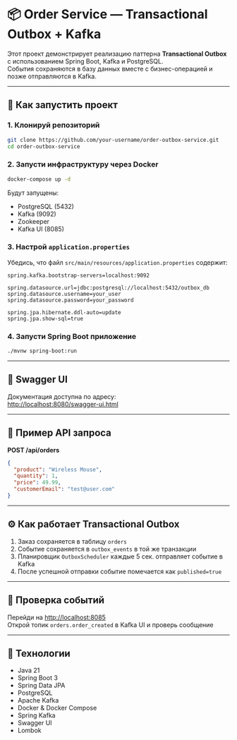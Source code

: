 # 📦 Order Service — Transactional Outbox + Kafka

Этот проект демонстрирует реализацию паттерна **Transactional Outbox** с использованием Spring Boot, Kafka и PostgreSQL.  
События сохраняются в базу данных вместе с бизнес-операцией и позже отправляются в Kafka.

---

## 🚀 Как запустить проект

### 1. Клонируй репозиторий

```bash
git clone https://github.com/your-username/order-outbox-service.git
cd order-outbox-service
```

### 2. Запусти инфраструктуру через Docker

```bash
docker-compose up -d
```

Будут запущены:
- PostgreSQL (5432)
- Kafka (9092)
- Zookeeper
- Kafka UI (8085)

### 3. Настрой `application.properties`

Убедись, что файл `src/main/resources/application.properties` содержит:

```properties
spring.kafka.bootstrap-servers=localhost:9092

spring.datasource.url=jdbc:postgresql://localhost:5432/outbox_db
spring.datasource.username=your_user
spring.datasource.password=your_password

spring.jpa.hibernate.ddl-auto=update
spring.jpa.show-sql=true
```

### 4. Запусти Spring Boot приложение

```bash
./mvnw spring-boot:run
```

---

## 🔗 Swagger UI

Документация доступна по адресу:  
[http://localhost:8080/swagger-ui.html](http://localhost:8080/swagger-ui.html)

---

## 🔁 Пример API запроса

**POST /api/orders**

```json
{
  "product": "Wireless Mouse",
  "quantity": 1,
  "price": 49.99,
  "customerEmail": "test@user.com"
}
```

---

## ⚙️ Как работает Transactional Outbox

1. Заказ сохраняется в таблицу `orders`
2. Событие сохраняется в `outbox_events` в той же транзакции
3. Планировщик `OutboxScheduler` каждые 5 сек. отправляет событие в Kafka
4. После успешной отправки событие помечается как `published=true`

---

## 🧪 Проверка событий

Перейди на [http://localhost:8085](http://localhost:8085)  
Открой топик `orders.order_created` в Kafka UI и проверь сообщение

---

## 🧰 Технологии

- Java 21
- Spring Boot 3
- Spring Data JPA
- PostgreSQL
- Apache Kafka
- Docker & Docker Compose
- Spring Kafka
- Swagger UI
- Lombok